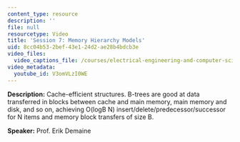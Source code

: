 ```yaml
---
content_type: resource
description: ''
file: null
resourcetype: Video
title: 'Session 7: Memory Hierarchy Models'
uid: 8cc04b53-2bef-43e1-24d2-ae28b4bdcb3e
video_files:
  video_captions_file: /courses/electrical-engineering-and-computer-science/6-851-advanced-data-structures-spring-2012/lecture-videos/session-7-memory-hierarchy-models/V3omVLzI0WE.vtt
video_metadata:
  youtube_id: V3omVLzI0WE
---
```


**Description:** Cache-efficient structures. B-trees are good at data transferred in blocks between cache and main memory, main memory and disk, and so on, achieving O(logB N) insert/delete/predecessor/successor for N items and memory block transfers of size B.

**Speaker:** Prof. Erik Demaine